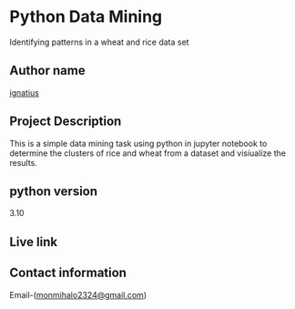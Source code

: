 # Python Data Mining

Identifying patterns in a wheat and rice data set

## Author name
[ignatius](ttps://github.com/monty-xtius/Data-mining.git)

## Project Description
This is a simple data mining task using python in jupyter notebook to determine the clusters of rice and wheat from a dataset and visiualize the results.

## python version
3.10

## Live link
## Contact information
Email-(monmihalo2324@gmail.com)